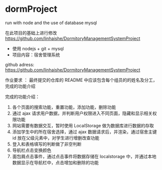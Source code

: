 # dormProject

run with node and the use of database mysql

在此项目的基础上进行修改
https://github.com/linhaishe/DormitoryManagementSystemProject

- 使用 nodejs + git + mysql
- 项目内容：宿舍管理系统

github adress:
https://github.com/linhaishe/DormitoryManagementSystemProject

作业要求 ： 最终提交的仓库的 README 中应该包含每个组员的的姓名及分工，完成的功能介绍

完成的功能介绍：

1. 各个页面的搜索功能，重置功能，添加功能，删除功能
2. 通过 ajax 请求用户数据，并判断用户权限进入不同页面，隐藏和显示相关权限功能
3. 网站需要有数据交互，暂时使用 LocalStorage 做为数据库进行数据的存取
4. 添加学生中的所在宿舍选择，通过 ajax 数据请求后，并渲染，通过宿舍主键 id 放在父级元素中，对学生进行增删改查功能
5. 登入和表格填写的判断做了非空判断
6. 导航栏点击变换颜色
7. 面包屑点击事件，通过点击事件将数据存储在 localstorage 中，并通过本地数据显示在导航栏中，点击增加和删除的功能
